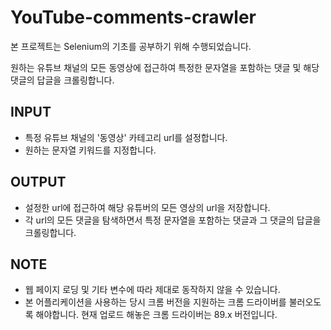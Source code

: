 # YouTube-comments-crawler

본 프로젝트는 Selenium의 기초를 공부하기 위해 수행되었습니다.

원하는 유튜브 채널의 모든 동영상에 접근하여 특정한 문자열을 포함하는 댓글 및 해당 댓글의 답글을 크롤링합니다.

## INPUT

- 특정 유튜브 채널의 '동영상' 카테고리 url를 설정합니다.
- 원하는 문자열 키워드를 지정합니다.

## OUTPUT

- 설정한 url에 접근하여 해당 유튜버의 모든 영상의 url을 저장합니다.
- 각 url의 모든 댓글을 탐색하면서 특정 문자열을 포함하는 댓글과 그 댓글의 답글을 크롤링합니다.

## NOTE

- 웹 페이지 로딩 및 기타 변수에 따라 제대로 동작하지 않을 수 있습니다.
- 본 어플리케이션을 사용하는 당시 크롬 버전을 지원하는 크롬 드라이버를 불러오도록 해야합니다. 현재 업로드 해놓은 크롬 드라이버는 89.x 버전입니다.
